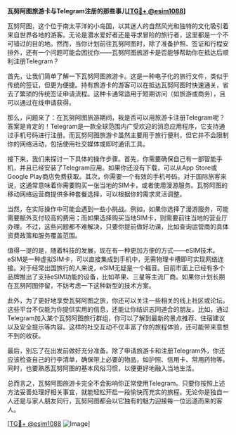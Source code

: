 **瓦努阿图旅游卡与Telegram注册的那些事儿[[TG💪+ @esim1088](https://t.me/s/esim1088)]**

瓦努阿图，这个位于南太平洋的小岛国，以其迷人的自然风光和独特的文化吸引着来自世界各地的游客。无论是潜水爱好者还是寻求冒险的旅行者，这里都是一个不可错过的目的地。然而，当你计划前往瓦努阿图时，除了准备护照、签证和行程安排外，还有一个问题可能会困扰你——瓦努阿图旅游卡是否能够帮助你在抵达后顺利注册Telegram？

首先，让我们简单了解一下瓦努阿图旅游卡。这是一种电子化的旅行文件，类似于传统的签证，但更为便捷。持有旅游卡的游客可以在抵达瓦努阿图时快速通关，省去了繁琐的传统签证申请流程。这种卡通常适用于短期访问（如旅游或商务），且可以通过在线申请获得。

那么，问题来了：在瓦努阿图旅游期间，我是否可以用旅游卡注册Telegram呢？答案是肯定的！Telegram是一款全球范围内广受欢迎的消息应用程序，它支持通过手机号码进行注册。而瓦努阿图旅游卡虽然主要用于旅行便利，但它并不会限制你的网络活动，包括使用社交媒体或即时通讯工具。

接下来，我们来探讨一下具体的操作步骤。首先，你需要确保自己有一部智能手机，并且已经安装了Telegram应用。如果你还没有下载，可以从App Store或Google Play商店免费获取。其次，你需要一个有效的手机号码。对于国际旅客来说，这通常意味着你需要购买一张当地的SIM卡，或者使用漫游服务。瓦努阿图的移动网络运营商提供多种套餐选择，可以根据你的需求灵活调整。

当然，在实际操作中可能会遇到一些小挑战。例如，如果你选择了漫游服务，可能需要额外支付较高的费用；而如果选择购买当地SIM卡，则需要前往当地的营业厅办理。不过，这些问题都不难解决，只要你提前做好功课，比如查询运营商的具体资费政策和服务覆盖范围。

值得一提的是，随着科技的发展，现在有一种更加方便的方式——eSIM技术。eSIM是一种虚拟SIM卡，可以直接集成到手机中，无需物理卡槽即可实现网络连接。对于经常出国旅行的人来说，eSIM无疑是一个福音。目前市面上已经有多个品牌推出了支持eSIM功能的设备，比如苹果、三星等主流厂商。如果你计划长期在瓦努阿图停留，不妨考虑一下这种新型的技术方案。

此外，为了更好地享受瓦努阿图之旅，你还可以关注一些相关的线上社区或论坛。这些平台不仅能为你提供实用的信息，还能让你结识志同道合的朋友。比如，通过Telegram加入某个瓦努阿图旅行群组，你可以了解到最新的景点推荐、住宿建议以及安全提示等内容。这样的社交互动不仅丰富了你的旅程体验，还可能带来意想不到的收获。

最后，别忘了在出发前做好充分准备。除了申请旅游卡和注册Telegram外，你还应该检查自己的行李清单，确保带上必要的物品，如护照、信用卡、常用药物等。同时，也要熟悉瓦努阿图的基本风俗习惯，以便更好地融入当地生活。

总而言之，瓦努阿图旅游卡完全不会影响你正常使用Telegram。只要你按照上述方法妥善处理好相关事宜，就能轻松开启一段愉快而充实的旅程。无论你是独自一人还是与家人朋友同行，瓦努阿图都会以它独有的魅力迎接每一位远道而来的客人。

[[TG💪+ @esim1088](https://t.me/s/esim1088) ![Image](https://i.postimg.cc/4NQfJmqS/Snipaste-2025-05-13-00-14-12.png)]
